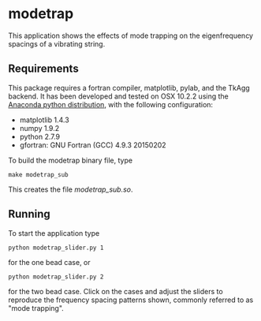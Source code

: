 # modetrap
This application shows the effects of mode trapping on the eigenfrequency spacings of a vibrating string.

## Requirements

This package requires a fortran compiler, matplotlib, pylab, and the TkAgg backend. It has been developed and tested on OSX 10.2.2 using the [Anaconda python distribution](https://store.continuum.io/cshop/anaconda/), with the following configuration:
- matplotlib 1.4.3
- numpy 1.9.2
- python 2.7.9
- gfortran: GNU Fortran (GCC) 4.9.3 20150202

To build the modetrap binary file, type

    make modetrap_sub

This creates the file *modetrap_sub.so*. 

## Running

To start the application type 

    python modetrap_slider.py 1

for the one bead case, or 

    python modetrap_slider.py 2

for the two bead case. Click on the cases and adjust the sliders to reproduce the frequency spacing patterns shown, commonly referred to as "mode trapping".

